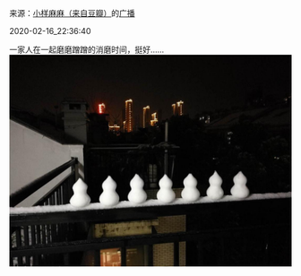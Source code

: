 来源：[小样麻麻（来自豆瓣）](https://www.douban.com/people/maxiaofan/)的[广播](https://www.douban.com/people/maxiaofan/status/2815703457/)


2020-02-16_22:36:40


一家人在一起磨磨蹭蹭的消磨时间，挺好……
![](./pic/2020-02-16_22:36:40-小样麻麻的广播1.jpg)  

